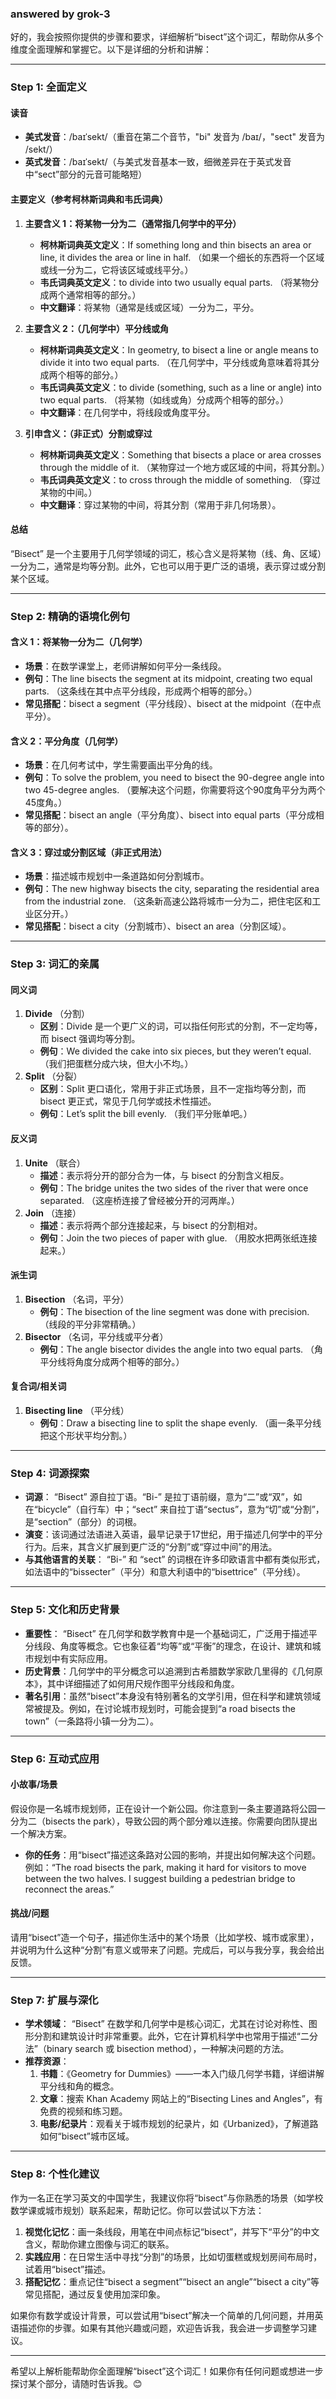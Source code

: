 ### answered by grok-3
好的，我会按照你提供的步骤和要求，详细解析“bisect”这个词汇，帮助你从多个维度全面理解和掌握它。以下是详细的分析和讲解：

---

### Step 1: 全面定义

#### 读音
- **美式发音**：/baɪˈsekt/（重音在第二个音节，"bi" 发音为 /baɪ/，"sect" 发音为 /sekt/）
- **英式发音**：/baɪˈsekt/（与美式发音基本一致，细微差异在于英式发音中“sect”部分的元音可能略短）

#### 主要定义（参考柯林斯词典和韦氏词典）
1. **主要含义 1：将某物一分为二（通常指几何学中的平分）**
   - **柯林斯词典英文定义**：If something long and thin bisects an area or line, it divides the area or line in half. （如果一个细长的东西将一个区域或线一分为二，它将该区域或线平分。）
   - **韦氏词典英文定义**：to divide into two usually equal parts. （将某物分成两个通常相等的部分。）
   - **中文翻译**：将某物（通常是线或区域）一分为二，平分。

2. **主要含义 2：（几何学中）平分线或角**
   - **柯林斯词典英文定义**：In geometry, to bisect a line or angle means to divide it into two equal parts. （在几何学中，平分线或角意味着将其分成两个相等的部分。）
   - **韦氏词典英文定义**：to divide (something, such as a line or angle) into two equal parts. （将某物（如线或角）分成两个相等的部分。）
   - **中文翻译**：在几何学中，将线段或角度平分。

3. **引申含义：（非正式）分割或穿过**
   - **柯林斯词典英文定义**：Something that bisects a place or area crosses through the middle of it. （某物穿过一个地方或区域的中间，将其分割。）
   - **韦氏词典英文定义**：to cross through the middle of something. （穿过某物的中间。）
   - **中文翻译**：穿过某物的中间，将其分割（常用于非几何场景）。

#### 总结
“Bisect” 是一个主要用于几何学领域的词汇，核心含义是将某物（线、角、区域）一分为二，通常是均等分割。此外，它也可以用于更广泛的语境，表示穿过或分割某个区域。

---

### Step 2: 精确的语境化例句

#### 含义 1：将某物一分为二（几何学）
- **场景**：在数学课堂上，老师讲解如何平分一条线段。
- **例句**：The line bisects the segment at its midpoint, creating two equal parts. （这条线在其中点平分线段，形成两个相等的部分。）
- **常见搭配**：bisect a segment（平分线段）、bisect at the midpoint（在中点平分）。

#### 含义 2：平分角度（几何学）
- **场景**：在几何考试中，学生需要画出平分角的线。
- **例句**：To solve the problem, you need to bisect the 90-degree angle into two 45-degree angles. （要解决这个问题，你需要将这个90度角平分为两个45度角。）
- **常见搭配**：bisect an angle（平分角度）、bisect into equal parts（平分成相等的部分）。

#### 含义 3：穿过或分割区域（非正式用法）
- **场景**：描述城市规划中一条道路如何分割城市。
- **例句**：The new highway bisects the city, separating the residential area from the industrial zone. （这条新高速公路将城市一分为二，把住宅区和工业区分开。）
- **常见搭配**：bisect a city（分割城市）、bisect an area（分割区域）。

---

### Step 3: 词汇的亲属

#### 同义词
1. **Divide** （分割）
   - **区别**：Divide 是一个更广义的词，可以指任何形式的分割，不一定均等，而 bisect 强调均等分割。
   - **例句**：We divided the cake into six pieces, but they weren’t equal. （我们把蛋糕分成六块，但大小不均。）
2. **Split** （分裂）
   - **区别**：Split 更口语化，常用于非正式场景，且不一定指均等分割，而 bisect 更正式，常见于几何学或技术性描述。
   - **例句**：Let’s split the bill evenly. （我们平分账单吧。）

#### 反义词
1. **Unite** （联合）
   - **描述**：表示将分开的部分合为一体，与 bisect 的分割含义相反。
   - **例句**：The bridge unites the two sides of the river that were once separated. （这座桥连接了曾经被分开的河两岸。）
2. **Join** （连接）
   - **描述**：表示将两个部分连接起来，与 bisect 的分割相对。
   - **例句**：Join the two pieces of paper with glue. （用胶水把两张纸连接起来。）

#### 派生词
1. **Bisection** （名词，平分）
   - **例句**：The bisection of the line segment was done with precision. （线段的平分非常精确。）
2. **Bisector** （名词，平分线或平分者）
   - **例句**：The angle bisector divides the angle into two equal parts. （角平分线将角度分成两个相等的部分。）

#### 复合词/相关词
1. **Bisecting line** （平分线）
   - **例句**：Draw a bisecting line to split the shape evenly. （画一条平分线把这个形状平均分割。）

---

### Step 4: 词源探索

- **词源**： “Bisect” 源自拉丁语。“Bi-” 是拉丁语前缀，意为“二”或“双”，如在“bicycle”（自行车）中；“sect” 来自拉丁语“sectus”，意为“切”或“分割”，是“section”（部分）的词根。
- **演变**：该词通过法语进入英语，最早记录于17世纪，用于描述几何学中的平分行为。后来，其含义扩展到更广泛的“分割”或“穿过中间”的用法。
- **与其他语言的关联**： “Bi-” 和 “sect” 的词根在许多印欧语言中都有类似形式，如法语中的“bissecter”（平分）和意大利语中的“bisettrice”（平分线）。

---

### Step 5: 文化和历史背景

- **重要性**： “Bisect” 在几何学和数学教育中是一个基础词汇，广泛用于描述平分线段、角度等概念。它也象征着“均等”或“平衡”的理念，在设计、建筑和城市规划中有实际应用。
- **历史背景**：几何学中的平分概念可以追溯到古希腊数学家欧几里得的《几何原本》，其中详细描述了如何用尺规作图平分线段和角度。
- **著名引用**：虽然“bisect”本身没有特别著名的文学引用，但在科学和建筑领域常被提及。例如，在讨论城市规划时，可能会提到“a road bisects the town”（一条路将小镇一分为二）。

---

### Step 6: 互动式应用

#### 小故事/场景
假设你是一名城市规划师，正在设计一个新公园。你注意到一条主要道路将公园一分为二（bisects the park），导致公园的两个部分难以连接。你需要向团队提出一个解决方案。
- **你的任务**：用“bisect”描述这条路对公园的影响，并提出如何解决这个问题。例如：“The road bisects the park, making it hard for visitors to move between the two halves. I suggest building a pedestrian bridge to reconnect the areas.”

#### 挑战/问题
请用“bisect”造一个句子，描述你生活中的某个场景（比如学校、城市或家里），并说明为什么这种“分割”有意义或带来了问题。完成后，可以与我分享，我会给出反馈。

---

### Step 7: 扩展与深化

- **学术领域**： “Bisect” 在数学和几何学中是核心词汇，尤其在讨论对称性、图形分割和建筑设计时非常重要。此外，它在计算机科学中也常用于描述“二分法”（binary search 或 bisection method），一种解决问题的方法。
- **推荐资源**：
  1. **书籍**：《Geometry for Dummies》——一本入门级几何学书籍，详细讲解平分线和角的概念。
  2. **文章**：搜索 Khan Academy 网站上的“Bisecting Lines and Angles”，有免费的视频和练习题。
  3. **电影/纪录片**：观看关于城市规划的纪录片，如《Urbanized》，了解道路如何“bisect”城市区域。

---

### Step 8: 个性化建议

作为一名正在学习英文的中国学生，我建议你将“bisect”与你熟悉的场景（如学校数学课或城市规划）联系起来，帮助记忆。你可以尝试以下方法：
1. **视觉化记忆**：画一条线段，用笔在中间点标记“bisect”，并写下“平分”的中文含义，帮助你建立图像与词汇的联系。
2. **实践应用**：在日常生活中寻找“分割”的场景，比如切蛋糕或规划房间布局时，试着用“bisect”描述。
3. **搭配记忆**：重点记住“bisect a segment”“bisect an angle”“bisect a city”等常见搭配，通过反复使用加深印象。

如果你有数学或设计背景，可以尝试用“bisect”解决一个简单的几何问题，并用英语描述你的步骤。如果有其他兴趣或问题，欢迎告诉我，我会进一步调整学习建议。

---

希望以上解析能帮助你全面理解“bisect”这个词汇！如果你有任何问题或想进一步探讨某个部分，请随时告诉我。😊